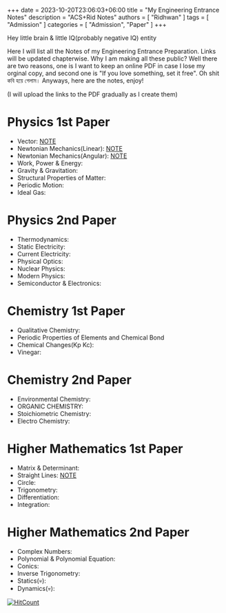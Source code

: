 ﻿+++ 
date = 2023-10-20T23:06:03+06:00
title = "My Engineering Entrance Notes"
description = "ACS+Rid Notes"
authors = [ "Ridhwan" ]
tags = [ "Admission" ]
categories = [ "Admission", "Paper" ]
+++

Hey little brain & little IQ(probably negative IQ) entity
<br>

Here I will list all the Notes of my Engineering Entrance Preparation. Links will be updated chapterwise. Why I am making all these public? Well there are two reasons, one is I want to keep an online PDF in case I lose my orginal copy, and second one is
"If you love something, set it free". Oh shit কবি হয়ে গেলাম। Anyways, here are the notes, enjoy!
<br>

(I will upload the links to the PDF gradually as I create them)

 # Physics 1st Paper

 - Vector: [NOTE](https://drive.google.com/file/d/15n2rECBBXbugomvcEqkNtQo5Rxx6m_va/view?usp=share_link)
 - Newtonian Mechanics(Linear): [NOTE](https://drive.google.com/file/d/19eZ77TSGnnPZtFPxUeqyYU8OcilIauGe/view?usp=share_link)
 - Newtonian Mechanics(Angular): [NOTE](https://drive.google.com/file/d/1OUA1HgQrbvTkogAn1ZAYS9PgG93Ig_9q/view?usp=share_link)
 - Work, Power & Energy:
 - Gravity & Gravitation:
 - Structural Properties of Matter:
 - Periodic Motion:
 - Ideal Gas:

 # Physics 2nd Paper

 - Thermodynamics:
 - Static Electricity:
 - Current Electricity:
 - Physical Optics:
 - Nuclear Physics:
 - Modern Physics:
 - Semiconductor & Electronics:

 # Chemistry 1st Paper

 - Qualitative Chemistry:
 - Periodic Properties of Elements and Chemical Bond
 - Chemical Changes(Kp Kc):
 - Vinegar:

 # Chemistry 2nd Paper

 - Environmental Chemistry:
 - ORGANIC CHEMISTRY:
 - Stoichiometric Chemistry:
 - Electro Chemistry:

 # Higher Mathematics 1st Paper

 - Matrix & Determinant:
 - Straight Lines: [NOTE](https://drive.google.com/file/d/1XmmWFyagkYGXjbHJGwobQIOZsMvrWoFY/view?usp=share_link)
 - Circle:
 - Trigonometry:
 - Differentiation:
 - Integration:

 # Higher Mathematics 2nd Paper

 - Complex Numbers:
 - Polynomial & Polynomial Equation:
 - Conics:
 - Inverse Trigonometry:
 - Statics(💀):
 - Dynamics(💀):

[![HitCount](https://hits.dwyl.com/FahimFuad/069.svg?style=flat-square&show=unique)](http://hits.dwyl.com/FahimFuad/069)